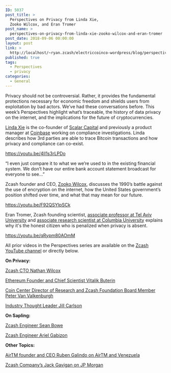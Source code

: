 ```yaml
---
ID: 5037
post_title: >
  Perspectives on Privacy from Linda Xie,
  Zooko Wilcox, and Eran Tromer
post_name: >
  perspectives-on-privacy-from-linda-xie-zooko-wilcox-and-eran-tromer
post_date: 2018-09-06 00:00:00
layout: post
link: >
  http://localhost/~ryan.zcash/electriccoinco-wordpress/blog/perspectives-on-privacy-from-linda-xie-zooko-wilcox-and-eran-tromer/
published: true
tags:
  - Perspectives
  - privacy
categories:
  - General
---
```

Privacy should not be controversial. Rather, it provides the fundamental protections necessary for economic freedom and shields users from exploitation by bad actors. We’ve had these conversations before. This week’s Perspectives highlight what’s traceable, the history of data privacy on the internet, and the implications for the future of cryptocurrencies.

<a href="https://twitter.com/ljxie">Linda Xie</a> is the co-founder of <a href="https://scalar.capital/">Scalar Capital</a> and previously a product manager at <a href="https://www.coinbase.com/">Coinbase</a> working on compliance investigations. Linda describes how 3rd parties are able to trace Bitcoin transactions and how privacy and compliance can co-exist.

https://youtu.be/4lI1s3rLPDo

“I even just compare it to what we we’re used to in the existing financial system. We don’t have our entire bank account statement broadcast for everyone to see…”

Zcash founder and CEO, <a href="https://twitter.com/zooko">Zooko Wilcox</a>, discusses the 1990’s battle against the use of encryption on the internet, how the United States government’s position shifted over time, and what that may mean for our future.

https://youtu.be/F92QSYIpSCk

Eran Tromer, Zcash founding scientist, <a href="https://www.tau.ac.il/~tromer/">associate professor at Tel Aviv University</a> and <a href="http://datascience.columbia.edu/eran-tromer">associate research scientist at Columbia University</a> explains why it's the honest citizen who is penalized when privacy is absent.

https://youtu.be/qRypm80AOmM

All prior videos in the Perspectives series are available on the <a href="https://www.youtube.com/playlist?list=PLVm6KZ09QEQw3EvlfI-NcZUJ5NzFUyqxY">Zcash YouTube channel</a> or directly below.

<b>On Privacy:</b>

<a href="https://youtu.be/xyNbW5Mdhrw">Zcash CTO Nathan Wilcox</a>

<a href="https://youtu.be/gcV9KlnW-dc">Ethereum Founder and Chief Scientist Vitalik Buterin</a>

<a href="https://youtu.be/ATOSViH5YjY">Coin Center Director of Research and Zcash Foundation Board Member Peter Van Valkenburgh</a>

<a href="https://youtu.be/yDm2XGrGIDQ">Industry Thought Leader Jill Carlson</a>

<b>On Sapling:</b>

<a href="https://youtu.be/KECoajyj8v8">Zcash Engineer Sean Bowe</a>

<a href="https://youtu.be/zPFhr546oYc">Zcash Engineer Ariel Gabizon</a>

<b>Other Topics:</b>

<a href="https://www.youtube.com/watch?v=APHGCPZko_A&amp;t=6s">AirTM founder and CEO Ruben Galindo on AirTM and Venezuela</a>

<a href="https://www.youtube.com/watch?v=-u48PKg5N9s">Zcash Company’s Jack Gavigan on JP Morgan</a>
